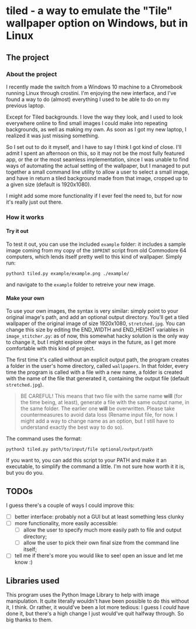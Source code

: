 # tiled - a way to emulate the "Tile" wallpaper option on Windows, but in Linux

## The project

### About the project

I recently made the switch from a Windows 10 machine to a Chromebook running Linux through crostini. I'm enjoying the new interface, and I've found a way to do (almost) everything I used to be able to do on my previous laptop. 

Except for Tiled backgrounds. I love the way they look, and I used to look everywhere online to find small images I could make into repeating backgrounds, as well as making my own. As soon as I got my new laptop, I realized it was just missing something. 

So I set out to do it myself, and I have to say I think I got kind of close. I'll admit I spent an afternoon on this, so it may not be the most fully featured app, or the or the most seamless implementation, since I was unable to find ways of automating the actual setting of the wallpaper, but I managed to put together a small command line utility to allow a user to select a small image, and have in return a tiled background made from that image, cropped up to a given size (default is 1920x1080). 

I might add some more functionality if I ever feel the need to, but for now it's really just out there. 

### How it works

#### Try it out

To test it out, you can use the included ```example``` folder: it includes a sample image coming from my copy of the ```10PRINT``` script from old Commodore 64 computers, which lends itself pretty well to this kind of wallpaper. Simply run: 

```
python3 tiled.py example/example.png ./example/
```

and navigate to the ```example``` folder to retreive your new image.

#### Make your own

To use your own images, the syntax is very similar: simply point to your original image's path, and add an optional output directory. You'll get a tiled wallpaper of the original image of size 1920x1080, ```stretched.jpg```. You can change this size by editing the END_WIDTH and END_HEIGHT variables in ```image_stitcher.py```: as of now, this somewhat hacky solution is the only way to change it, but I might explore other ways in the future, as I get more comfortable with this kind of project. 

The first time it's called without an explicit output path, the program creates a folder in the user's home directory, called ```wallpapers```. In that folder, every time the program is called with a file with a new name, a folder is created with the name of the file that generated it, containing the output file (default ```stretched.jpg```). 

> BE CAREFUL! This means that two file with the same name **will** (for the time being, at least), generate a file with the same output name, in the same folder. The earlier one **will** be overwritten. Please take countermeasures to avoid data loss (Rename input file, for now. I might add a way to change name as an option, but I still have to understand exactly the best way to do so). 



The command uses the format: 
```
python3 tiled.py path/to/input/file optional/output/path
```

If you want to, you can add this script to your PATH and make it an executable, to simplify the command a little. I'm not sure how worth it it is, but you do you.

## TODOs

I guess there's a couple of ways I could improve this: 

- [ ]  better interface: probably not a GUI but at least something less clunky
- [ ]  more functionality, more easily accessible:
	- [ ]  allow the user to specify much more easily path to file and output directory;
	- [ ]  allow the user to pick their own final size from the command line itself;
- [ ]  tell me if there's more you would like to see! open an issue and let me know :)

## Libraries used

This program uses the Python Image Library to help with image manipulation. It quite literally wouldn't have been possible to do this without it, I think. Or rather, it would've been a lot more tedious: I guess I *could* have done it, but there's a high change I just would've quit halfway through. So big thanks to them.
